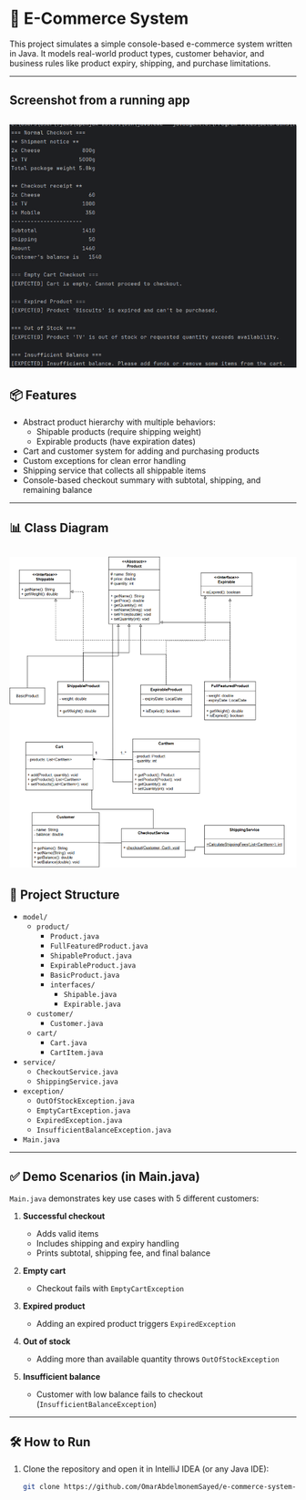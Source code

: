 # 🛒 E-Commerce System

This project simulates a simple console-based e-commerce system written in Java. It models real-world product types, customer behavior, and business rules like product expiry, shipping, and purchase limitations.

---
## Screenshot from a running app
![runningapp](assets/output.png)
---

## 📦 Features

- Abstract product hierarchy with multiple behaviors:
    - Shipable products (require shipping weight)
    - Expirable products (have expiration dates)
- Cart and customer system for adding and purchasing products
- Custom exceptions for clean error handling
- Shipping service that collects all shippable items
- Console-based checkout summary with subtotal, shipping, and remaining balance

---
## 📊 Class Diagram

![Class Diagram](assets/diagram.png)
---
## 📂 Project Structure
- `model/`
    - `product/`
        - `Product.java`
        - `FullFeaturedProduct.java`
        - `ShipableProduct.java`
        - `ExpirableProduct.java`
        - `BasicProduct.java`
        - `interfaces/`
            - `Shipable.java`
            - `Expirable.java`
    - `customer/`
        - `Customer.java`
    - `cart/`
        - `Cart.java`
        - `CartItem.java`
- `service/`
    - `CheckoutService.java`
    - `ShippingService.java`
- `exception/`
    - `OutOfStockException.java`
    - `EmptyCartException.java`
    - `ExpiredException.java`
    - `InsufficientBalanceException.java`
- `Main.java`

---
## ✅ Demo Scenarios (in Main.java)

`Main.java` demonstrates key use cases with 5 different customers:

1. **Successful checkout**
    - Adds valid items
    - Includes shipping and expiry handling
    - Prints subtotal, shipping fee, and final balance

2. **Empty cart**
    - Checkout fails with `EmptyCartException`

3. **Expired product**
    - Adding an expired product triggers `ExpiredException`

4. **Out of stock**
    - Adding more than available quantity throws `OutOfStockException`

5. **Insufficient balance**
    - Customer with low balance fails to checkout (`InsufficientBalanceException`)
---
## 🛠 How to Run

1. Clone the repository and open it in IntelliJ IDEA (or any Java IDE):
   ```bash
   git clone https://github.com/OmarAbdelmonemSayed/e-commerce-system-Fawry-Internship.git
